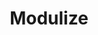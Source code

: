 ---
title: "Modulize"
subheading: "Bash task runner script for flexible modular projects."
excerpt: "Lorem ipsum dolor sit amet, consectetur adipiscing elit, sed do eiusmod tempor incididunt"
pinned: true
priority: 1
section: "portfolio"
category: "Bash/Shell Scripting"
type: "Automation Script"
experience: "personal project"
repo_url: "https://github.com/"
demo_url: "https://github.com/github_pages"
status: "published"
tags:
    - "Bash/Shell"
---